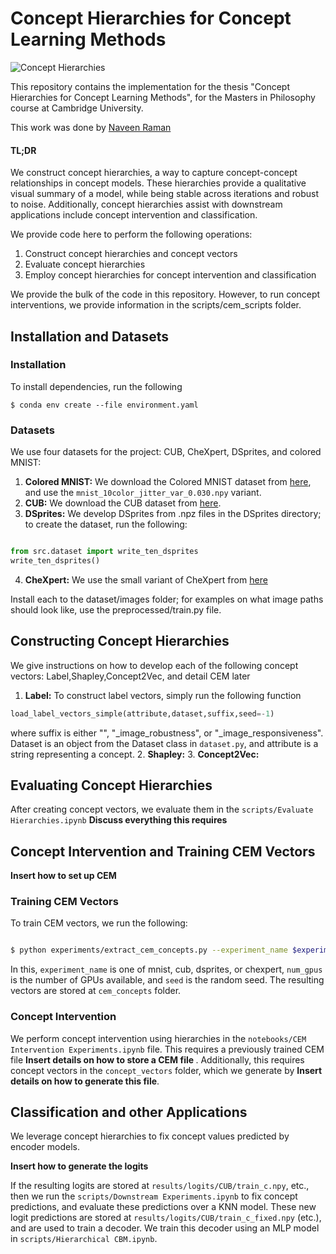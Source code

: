 # Concept Hierarchies for Concept Learning Methods

![Concept Hierarchies](figures/pull_figure.png)

This repository contains the implementation for the thesis "Concept Hierarchies for Concept Learning Methods", for the Masters in Philosophy course at Cambridge University.

This work was done by [Naveen Raman](https://naveenraman.com/)

#### TL;DR
We construct concept hierarchies, a way to capture concept-concept relationships in concept models. These hierarchies provide a qualitative visual summary of a model, while being stable across iterations and robust to noise. Additionally, concept hierarchies assist with downstream applications include concept intervention and classification. 

We provide code here to perform the following operations: 
1. Construct concept hierarchies and concept vectors
2. Evaluate concept hierarchies
3. Employ concept hierarchies for concept intervention and classification

We provide the bulk of the code in this repository. However, to run concept interventions, we provide information in the scripts/cem_scripts folder. 

## Installation and Datasets
### Installation
To install dependencies, run the following
```
$ conda env create --file environment.yaml
```

### Datasets
We use four datasets for the project: CUB, CheXpert, DSprites, and colored MNIST:

1. <b>Colored MNIST:</b> We download the Colored MNIST dataset from <a href="https://drive.google.com/u/0/uc?id=1NSv4RCSHjcHois3dXjYw_PaLIoVlLgXu&export=download">here</a>, and use the ```mnist_10color_jitter_var_0.030.npy``` variant.
2. <b>CUB:</b> We download the CUB dataset from <a href="https://www.vision.caltech.edu/datasets/cub_200_2011/">here</a>. 
3. <b>DSprites:</b> We develop DSprites from .npz files in the DSprites directory; to create the dataset, run the following: 
```python

from src.dataset import write_ten_dsprites
write_ten_dsprites()
```
4. <b>CheXpert:</b> We use the small variant of CheXpert from <a href="https://www.kaggle.com/datasets/ashery/chexpert">here</a>


Install each to the dataset/images folder; for examples on what image paths should look like, use the preprocessed/train.py file. 

## Constructing Concept Hierarchies
We give instructions on how to develop each of the following concept vectors: Label,Shapley,Concept2Vec, and detail CEM later
1. <b>Label:</b> To construct label vectors, simply run the following function
```python
load_label_vectors_simple(attribute,dataset,suffix,seed=-1)
```
where suffix is either "", "_image_robustness", or "_image_responsiveness". Dataset is an object from the Dataset class in `dataset.py`, and attribute is a string representing a concept. 
2. <b>Shapley:</b> 
3. <b>Concept2Vec:</b> 

## Evaluating Concept Hierarchies
After creating concept vectors, we evaluate them in the `scripts/Evaluate Hierarchies.ipynb`
<b> Discuss everything this requires </b>

## Concept Intervention and Training CEM Vectors
<b> Insert how to set up CEM </b> 
### Training CEM Vectors
To train CEM vectors, we run the following: 
```bash

$ python experiments/extract_cem_concepts.py --experiment_name $experiment_name --num_gpus $num_gpus --num_epochs 50 --validation_epochs 25 --seed $seed --concept_pair_loss_weight 0
```
In this, `experiment_name` is one of mnist, cub, dsprites, or chexpert, `num_gpus` is the number of GPUs available, and `seed` is the random seed. The resulting vectors are stored at `cem_concepts` folder. 

### Concept Intervention
We perform concept intervention using hierarchies in the `notebooks/CEM Intervention Experiments.ipynb` file. This requires a previously trained CEM file <b> Insert details on how to store a CEM file </b>. Additionally, this requires concept vectors in the `concept_vectors` folder, which we generate by <b>Insert details on how to generate this file</b>. 

## Classification and other Applications
We leverage concept hierarchies to fix concept values predicted by encoder models. 

<b> Insert how to generate the logits </b> 

If the resulting logits are stored at `results/logits/CUB/train_c.npy`, etc., then we run the `scripts/Downstream Experiments.ipynb` to fix concept predictions, and evaluate these predictions over a KNN model. These new logit predictions are stored at `results/logits/CUB/train_c_fixed.npy` (etc.), and are used to train a decoder. We train this decoder using an MLP model in `scripts/Hierarchical CBM.ipynb`. 